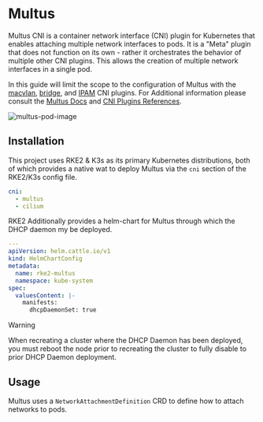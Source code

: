 # Multus

Multus CNI is a container network interface (CNI) plugin for Kubernetes that enables attaching multiple network interfaces to pods. It is a "Meta" plugin that does not function on its own - rather it orchestrates the behavior of multiple other CNI plugins. This allows the creation of multiple network interfaces in a single pod. 

In this guide will limit the scope to the configuration of Multus with the [macvlan](https://www.cni.dev/plugins/current/main/macvlan/), [bridge](https://www.cni.dev/plugins/current/main/bridge/), and [IPAM](https://www.cni.dev/plugins/current/ipam/) CNI plugins. For Additional information please consult the [Multus Docs](https://github.com/k8snetworkplumbingwg/multus-cni/tree/master/docs) and [CNI Plugins References](https://www.cni.dev/plugins/current/).


![multus-pod-image](https://github.com/k8snetworkplumbingwg/multus-cni/blob/master/docs/images/multus-pod-image.svg)

## Installation

This project uses RKE2 & K3s as its primary Kubernetes distributions, both of which provides a native wat to deploy Multus via the `cni` section of the RKE2/K3s config file.

```yaml
cni:
  - multus
  - cilium
```

RKE2 Additionally provides a helm-chart for Multus through which the DHCP daemon my be deployed.

```yaml
---
apiVersion: helm.cattle.io/v1
kind: HelmChartConfig
metadata:
  name: rke2-multus
  namespace: kube-system
spec:
  valuesContent: |-
    manifests:
      dhcpDaemonSet: true
```

> [!WARNING] 
> When recreating a cluster where the DHCP Daemon has been deployed, you must reboot the node prior to recreating the cluster to fully disable to prior DHCP Daemon deployment.

## Usage

Multus uses a `NetworkAttachmentDefinition` CRD to define how to attach networks to pods.  


